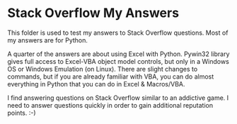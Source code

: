 # Stack Overflow My Answers

This folder is used to test my answers to Stack Overflow questions.  Most of my answers are for Python.

A quarter of the answers are about using Excel with Python.  Pywin32 library gives full access to Excel-VBA object model controls, but only in a Windows OS or Windows Emulation (on Linux).  There are slight changes to commands, but if you are already familiar with VBA, you can do almost everything in Python that you can do in Excel & Macros/VBA.  

I find answering questions on Stack Overflow similar to an addictive game.  I need to answer questions quickly in order to gain additional reputation points. :-)
